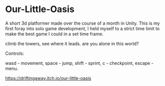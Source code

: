 # Our-Little-Oasis
A short 3d platformer made over the course of a month in Unity.
This is my first foray into solo game development, I held myself to a strict time limit
to make the best game I could in a set time frame.

climb the towers, see where it leads.
are you alone in this world?


Controls:

wasd - movement, space - jump, shift - sprint, c	- checkpoint, escape - menu.

https://driftingaway.itch.io/our-little-oasis
